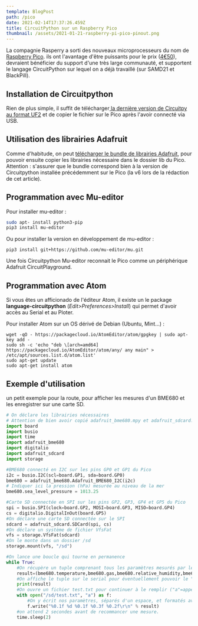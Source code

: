 ```yaml
---
template: BlogPost
path: /pico
date: 2021-02-14T17:37:26.459Z
title: CircuitPython sur un Raspberry Pico
thumbnail: /assets/2021-01-21-raspberry-pi-pico-pinout.png
---
```

La compagnie Rasperry a sorti des nouveaux microprocesseurs du nom de [Raspberry Pico](https://www.raspberrypi.org/products/raspberry-pi-pico/). ils ont l'avantage d'être puissants pour le prix ([4€50](https://shop.mchobby.be/fr/pico-raspberry-pi/2025-pico-rp2040-microcontroleur-2-coeurs-raspberry-pi-3232100020252.html)), devraient bénéficier du support d'une très large communauté, et supportent le langage CircuitPython sur lequel on a déjà travaillé (sur SAMD21 et BlackPill).

## Installation de Circuitpython

Rien de plus simple, il suffit de télécharger[ la dernière version  de Circuitpy au format UF2](https://circuitpython.org/board/raspberry_pi_pico/) et de copier le fichier sur le Pico après l'avoir connecté via USB.

## Utilisation des librairies Adafruit

Comme d'habitude, on peut [télécharger le bundle de librairies Adafruit](https://circuitpython.org/libraries), pour pouvoir ensuite copier les librairies nécessaire dans le dossier lib du Pico. Attention : s'assurer que le bundle correspond bien à la version de Circuitpython installée précédemment sur le Pico (la v6 lors de la rédaction de cet article).

## Programmation avec Mu-editor

Pour installer mu-editor : 

```bash
sudo apt- install python3-pip
pip3 install mu-editor
```

Ou pour installer la version en développement de mu-editor :

`pip3 install git+https://github.com/mu-editor/mu.git`

Une fois Circuitpython Mu-editor reconnait le Pico comme un périphérique Adafruit CircuitPlayground. 

## Programmation avec Atom

Si vous êtes un afficionado de l'éditeur Atom, il existe un le package **language-circuitpython** (*Edit>Preferences>Install*) qui permet d'avoir accès au Serial et au Ploter.

Pour installer Atom sur un OS dérivé de Debian (Ubuntu, Mint...) :

```
wget -qO - https://packagecloud.io/AtomEditor/atom/gpgkey | sudo apt-key add -
sudo sh -c 'echo "deb \[arch=amd64] https://packagecloud.io/AtomEditor/atom/any/ any main" > /etc/apt/sources.list.d/atom.list'
sudo apt-get update
sudo apt-get install atom
```

## Exemple d'utilisation

un petit exemple pour la route, pour afficher les mesures d'un BME680 et les enregistrer sur une carte SD.

```python
# On déclare les librairies nécessaires 
# Attention de bien avoir copié adafruit_bme680.mpy et adafruit_sdcard.mpy dans le dossier lib
import board
import busio
import time
import adafruit_bme680
import digitalio
import adafruit_sdcard
import storage

#BME680 connecté en I2C sur les pins GP0 et GP1 du Pico
i2c = busio.I2C(scl=board.GP1, sda=board.GP0)
bme680 = adafruit_bme680.Adafruit_BME680_I2C(i2c)
# Indiquer ici la pression (hPa) mesurée au niveau de la mer
bme680.sea_level_pressure = 1013.25

#Carte SD connectée en SPI sur les pins GP2, GP3, GP4 et GP5 du Pico
spi = busio.SPI(clock=board.GP2, MOSI=board.GP3, MISO=board.GP4)
cs = digitalio.DigitalInOut(board.GP5)
#On déclare une carte SD connectée sur le SPI
sdcard = adafruit_sdcard.SDCard(spi, cs)
#On déclare un système de fichier VfsFat
vfs = storage.VfsFat(sdcard)
#On le monte dans un dossier /sd
storage.mount(vfs, "/sd")

#On lance une boucle qui tourne en permanence
while True:
    #On récupère un tuple comprenant tous les paramètres mesurés par le BME680
    result=(bme680.temperature,bme680.gas,bme680.relative_humidity,bme680.pressure,bme680.altitude)
    #On affiche le tuple sur le serial pour éventuellement pouvoir le "ploter"
    print(result)
    #On ouvre un fichier test.txt pour continuer à le remplir ("a"=append)
    with open("/sd/test.txt", "a") as f:
        #On y écrit nos paramètres, séparés d'un espace, et formatés avec plus ou moins de décimales
        f.write("%0.1f %d %0.1f %0.3f %0.2f\r\n" % result)
    #on attend 2 secondes avant de recommancer une mesure.
    time.sleep(2)
```
